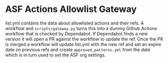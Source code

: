 # ASF Actions Allowlist Gateway

list.yml contains the data about allowlisted actions and their refs.
A workflow and `scripts/gateway.py` turns this into a dummy Github Actions workflow that is checked by Dependabot.
If Dependabot finds a new version it will open a PR against the workflow to update the ref.
Once the PR is merged a workflow will update list.yml with the new ref and set an expire date on previous refs and create `approved_patterns.yml` from the date which is in turn used to set the ASF org settings.
